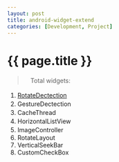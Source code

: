 ```yaml
---
layout: post
title: android-widget-extend
categories: [Development, Project]
---
```


{{ page.title }}
================

> 　Total widgets:

 1. <a href="http://http://gqjjqg.github.io/development/project/2014/06/24/RotateDectection.html">RotateDectection</a>　　
 2. GestureDectection   　
 3. CacheThread   　
 4. HorizontalListView   　
 5. ImageController   　　
 6. RotateLayout
 7. VerticalSeekBar
 8. CustomCheckBox
